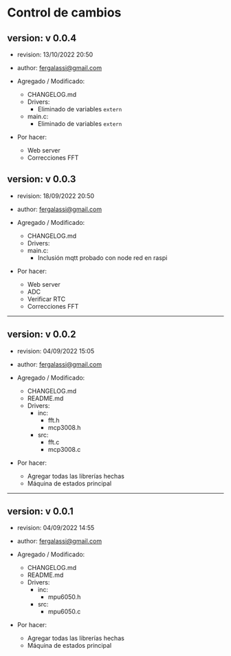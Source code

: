 # **Control de cambios**
## version: v 0.0.4
+ revision: 13/10/2022 20:50
+ author: fergalassi@gmail.com

+ Agregado / Modificado:
    - CHANGELOG.md
    - Drivers:
        + Eliminado de variables `extern`
    - main.c:
        + Eliminado de variables `extern`
+ Por hacer:
    - Web server
    - Correcciones FFT


## version: v 0.0.3
+ revision: 18/09/2022 20:50
+ author: fergalassi@gmail.com

+ Agregado / Modificado:
    - CHANGELOG.md
    - Drivers:
    - main.c:
        + Inclusión mqtt probado con node red en raspi
+ Por hacer:
    - Web server
    - ADC
    - Verificar RTC
    - Correcciones FFT
---

## version: v 0.0.2
+ revision: 04/09/2022 15:05
+ author: fergalassi@gmail.com

+ Agregado / Modificado:
    - CHANGELOG.md
    - README.md
    - Drivers:
        + inc:
            - fft.h
            - mcp3008.h
        + src:
            - fft.c
            - mcp3008.c
+ Por hacer:
    - Agregar todas las librerías hechas
    - Máquina de estados principal 
---

## version: v 0.0.1
+ revision: 04/09/2022 14:55
+ author: fergalassi@gmail.com

+ Agregado / Modificado:
    - CHANGELOG.md
    - README.md
    - Drivers:
        + inc:
            - mpu6050.h
        + src:
            - mpu6050.c
+ Por hacer:
    - Agregar todas las librerías hechas
    - Máquina de estados principal 
